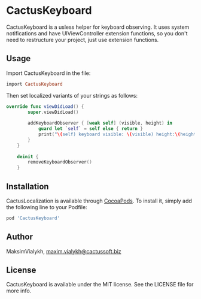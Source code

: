 # CactusKeyboard

CactusKeyboard is a usless helper for keyboard observing. It uses system notifications and have UIViewController extension functions, so you don't need to restructure your project, just use extension functions.

## Usage
Import CactusKeyboard in the file:

```ruby
import CactusKeyboard
```

Then set localized variants of your strings as follows:

```swift
override func viewDidLoad() {
        super.viewDidLoad()
        
        addKeyboardObserver { [weak self] (visible, height) in
            guard let `self` = self else { return }
            print("\(self) keyboard visible: \(visible) height:\(height)")
        }
    }
    
    deinit {
        removeKeyboardObserver()
    }
```

## Installation

CactusLocalization is available through [CocoaPods](http://cocoapods.org). To install
it, simply add the following line to your Podfile:

```ruby
pod 'CactusKeyboard'
```

## Author

MaksimVialykh, maxim.vialykh@cactussoft.biz

## License

CactusKeyboard is available under the MIT license. See the LICENSE file for more info.
